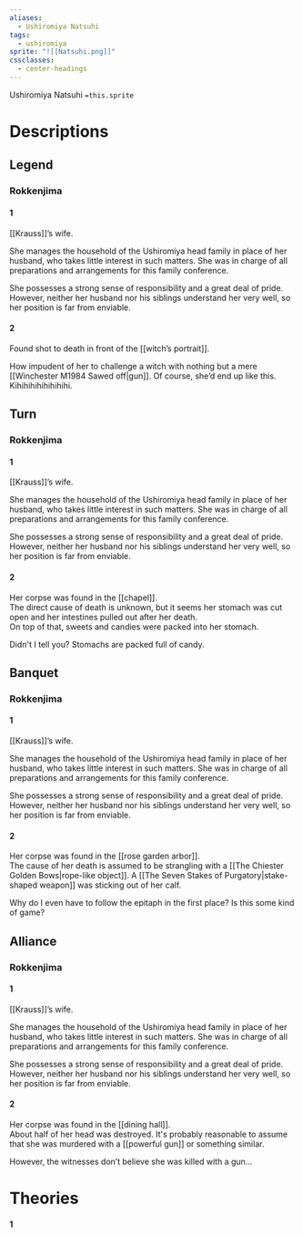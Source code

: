 ```yaml
---
aliases:
  - Ushiromiya Natsuhi
tags:
  - ushiromiya
sprite: "![[Natsuhi.png]]"
cssclasses:
  - center-headings
---
```

Ushiromiya Natsuhi
`=this.sprite`

# Descriptions

## Legend
### Rokkenjima
#### 1
[[Krauss]]’s wife.

She manages the household of the Ushiromiya head family in place of her husband, who takes little interest in such matters. She was in charge of all preparations and arrangements for this family conference.

She possesses a strong sense of responsibility and a great deal of pride.
However, neither her husband nor his siblings understand her very well, so her position is far from enviable.
#### 2
Found shot to death in front of the [[witch’s portrait]].

How impudent of her to challenge a witch with nothing but a mere [[Winchester M1984 Sawed off|gun]]. Of course, she’d end up like this. Kihihihihihihihihi.
## Turn
### Rokkenjima
#### 1
[[Krauss]]’s wife.

She manages the household of the Ushiromiya head family in place of her husband, who takes little interest in such matters. She was in charge of all preparations and arrangements for this family conference.

She possesses a strong sense of responsibility and a great deal of pride.
However, neither her husband nor his siblings understand her very well, so her position is far from enviable.
#### 2
Her corpse was found in the [[chapel]].  
The direct cause of death is unknown, but it seems her stomach was cut open and her intestines pulled out after her death.  
On top of that, sweets and candies were packed into her stomach.  

Didn't I tell you? Stomachs are packed full of candy.
## Banquet
### Rokkenjima
#### 1
[[Krauss]]’s wife.

She manages the household of the Ushiromiya head family in place of her husband, who takes little interest in such matters. She was in charge of all preparations and arrangements for this family conference.

She possesses a strong sense of responsibility and a great deal of pride.
However, neither her husband nor his siblings understand her very well, so her position is far from enviable.
#### 2
Her corpse was found in the [[rose garden arbor]].  
The cause of her death is assumed to be strangling with a [[The Chiester Golden Bows|rope-like object]]. A [[The Seven Stakes of Purgatory|stake-shaped weapon]] was sticking out of her calf.  

Why do I even have to follow the epitaph in the first place? Is this some kind of game?
## Alliance
### Rokkenjima
#### 1
[[Krauss]]’s wife.

She manages the household of the Ushiromiya head family in place of her husband, who takes little interest in such matters. She was in charge of all preparations and arrangements for this family conference.

She possesses a strong sense of responsibility and a great deal of pride.
However, neither her husband nor his siblings understand her very well, so her position is far from enviable.
#### 2
Her corpse was found in the [[dining hall]].  
About half of her head was destroyed. It's probably reasonable to assume that she was murdered with a [[powerful gun]] or something similar.  

However, the witnesses don’t believe she was killed with a gun...
# Theories
#### 1